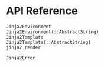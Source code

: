 # API Reference

```@docs
Jinja2Environment
Jinja2Environment(::AbstractString)
Jinja2Template
Jinja2Template(::AbstractString)
jinja2_render
```

```@docs
Jinja2Error
```
